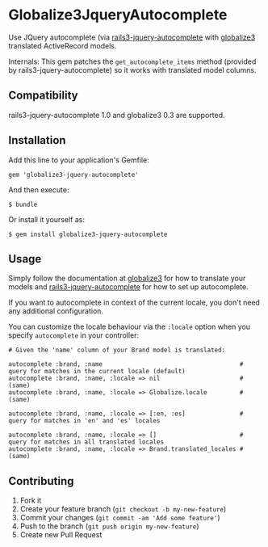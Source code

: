 # Globalize3JqueryAutocomplete

Use JQuery autocomplete (via [rails3-jquery-autocomplete](https://github.com/crowdint/rails3-jquery-autocomplete) with [globalize3](https://github.com/svenfuchs/globalize3) translated ActiveRecord models.

Internals: This gem patches the `get_autocomplete_items` method (provided by rails3-jquery-autocomplete) so it works with translated model columns.

## Compatibility

rails3-jquery-autocomplete 1.0 and globalize3 0.3 are supported.

## Installation

Add this line to your application's Gemfile:

    gem 'globalize3-jquery-autocomplete'

And then execute:

    $ bundle

Or install it yourself as:

    $ gem install globalize3-jquery-autocomplete

## Usage

Simply follow the documentation at [globalize3](https://github.com/svenfuchs/globalize3) for how to translate your models
and [rails3-jquery-autocomplete](https://github.com/crowdint/rails3-jquery-autocomplete) for how to set up autocomplete.

If you want to autocomplete in context of the current locale, you don't need any additional configuration.

You can customize the locale behaviour via the `:locale` option when you specify `autocomplete` in your controller:

    # Given the 'name' column of your Brand model is translated:

    autocomplete :brand, :name                                      # query for matches in the current locale (default)
    autocomplete :brand, :name, :locale => nil                      # (same)
    autocomplete :brand, :name, :locale => Globalize.locale         # (same)

    autocomplete :brand, :name, :locale => [:en, :es]               # query for matches in 'en' and 'es' locales

    autocomplete :brand, :name, :locale => []                       # query for matches in all translated locales
    autocomplete :brand, :name, :locale => Brand.translated_locales # (same)

## Contributing

1. Fork it
2. Create your feature branch (`git checkout -b my-new-feature`)
3. Commit your changes (`git commit -am 'Add some feature'`)
4. Push to the branch (`git push origin my-new-feature`)
5. Create new Pull Request
